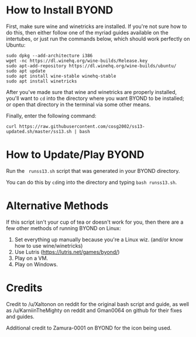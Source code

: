 # How to Install BYOND
First, make sure wine and winetricks are installed. If you're not sure how to do this, then either follow one of the myriad guides available on the intertubes, or just run the commands below, which should work perfectly on Ubuntu:

```
sudo dpkg --add-architecture i386 
wget -nc https://dl.winehq.org/wine-builds/Release.key
sudo apt-add-repository https://dl.winehq.org/wine-builds/ubuntu/
sudo apt update
sudo apt install wine-stable winehq-stable
sudo apt install winetricks
```

After you've made sure that wine and winetricks are properly installed, you'll want to `cd` into the directory where you want BYOND to be installed; or open that directory in the terminal via some other means. 

Finally, enter the following command:

```
curl https://raw.githubusercontent.com/cosg2002/ss13-updated.sh/master/ss13.sh | bash
```

# How to Update/Play BYOND

Run the ` runss13.sh` script that was generated in your BYOND directory.

You can do this by `cd`ing into the directory and typing `bash runss13.sh`.

# Alternative Methods
If this script isn't your cup of tea or doesn't work for you, then there are a few other methods of running BYOND on Linux:

1. Set everything up manually because you're a Linux wiz. (and/or know how to use wine/winetricks)
2. Use Lutris (https://lutris.net/games/byond/)
3. Play on a VM.
4. Play on Windows.

# Credits
Credit to /u/Xaltonon on reddit for the original bash script and guide, as well as /u/KarniinTheMighty on reddit and Gman0064 on github for their fixes and guides.

Additional credit to Zamura-0001 on BYOND for the icon being used.
